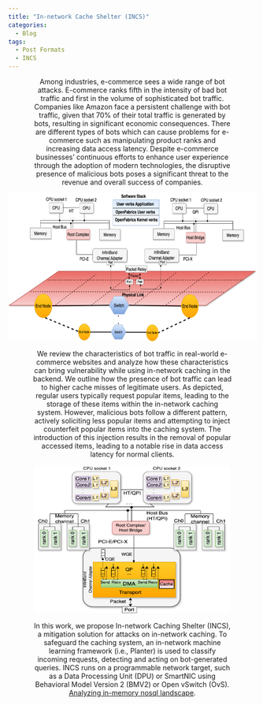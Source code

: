 ```yaml
---
title: "In-network Cache Shelter (INCS)"
categories:
  - Blog
tags:
  - Post Formats
  - INCS
---
```


<p align="center" style="font-size: 14px; width: 80%; margin: auto;">
Among industries, e-commerce sees a wide range of bot attacks. E-commerce ranks fifth in the intensity of bad bot traffic and first in the volume of sophisticated bot traffic. Companies like Amazon face a persistent challenge with bot traffic, given that 70% of their total traffic is generated by bots, resulting in significant economic consequences. There are different types of bots which can cause problems for e-commerce such as manipulating product ranks and increasing data access latency. Despite e-commerce businesses’ continuous efforts to enhance user experience through the adoption of modern technologies, the disruptive presence of malicious bots poses a significant threat to the revenue and overall success of companies.
</p>


<p align="center">
  <img src="/assets/images/infiniband.png" alt="InfiniBand Network"  width="600" height="300" />
</p>

<p align="center" style="font-size: 14px; width: 80%; margin: auto;">
We review the characteristics of bot traffic in real-world e-commerce websites and analyze how these characteristics can bring vulnerability while using in-network caching in the backend. We outline how the presence of bot traffic can lead to higher cache misses of legitimate users. As depicted, regular users typically request popular items, leading to the storage of these items within the in-network caching system. However, malicious bots follow a different pattern, actively soliciting less popular items and attempting to inject counterfeit popular items into the caching system. The introduction of this injection results in the removal of popular accessed items, leading to a notable rise in data access latency for normal clients.
</p>

<p align="center">
  <img src="/assets/images/RDMA.png" alt="Host perspective"  width="400" height="300" />
</p>

 <p align="center" style="font-size: 14px; width: 80%; margin: auto;">
In this work, we propose In-network Caching Shelter (INCS), a mitigation solution for attacks on in-network caching. To safeguard the caching system, an in-network machine learning framework (i.e., Planter) is used to classify incoming requests, detecting and acting on bot-generated queries. INCS runs on a programmable network target, such as a Data Processing Unit (DPU) or SmartNIC using Behavioral Model Version 2 (BMV2) or Open vSwitch (OvS). <a href="https://ieeexplore.ieee.org/abstract/document/9119827">Analyzing in-memory nosql landscape</a>.
</p>
